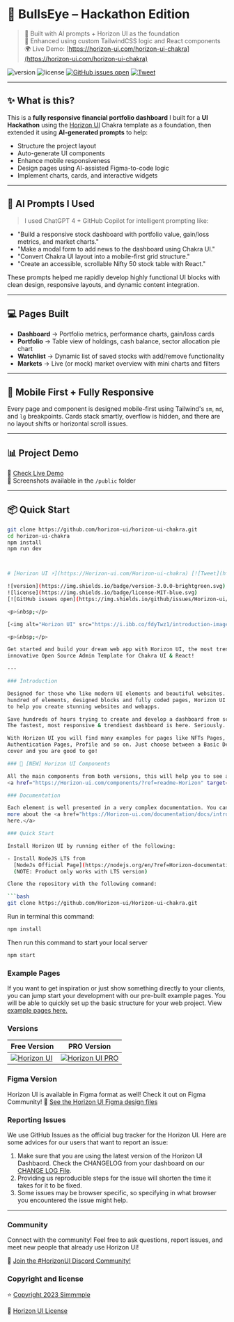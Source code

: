 # 🚀 BullsEye – Hackathon Edition

> 🧠 Built with AI prompts + Horizon UI as the foundation  
> 🎨 Enhanced using custom TailwindCSS logic and React components  
> 🌍 Live Demo: [https://horizon-ui.com/horizon-ui-chakra](https://horizon-ui.com/horizon-ui-chakra)

![version](https://img.shields.io/badge/version-3.0.0-brightgreen.svg)
![license](https://img.shields.io/badge/license-MIT-blue.svg)
[![GitHub issues open](https://img.shields.io/github/issues/horizon-ui/horizon-ui-chakra.svg?maxAge=2592000)](https://github.com/horizon-ui/horizon-ui-chakra/issues?q=is%3Aopen+is%3Aissue)
[![Tweet](https://img.shields.io/twitter/url/http/shields.io.svg?style=social&logo=twitter)](https://twitter.com/intent/tweet?url=https://horizon-ui.com/&text=Check%20Horizon%20UI,%20the%20trendiest%20open-source%20admin%20template%20for%20Chakra%20UI%20&%20React!)

---

## ✨ What is this?

This is a **fully responsive financial portfolio dashboard** I built for a **UI Hackathon** using the [Horizon UI](https://horizon-ui.com) Chakra template as a foundation, then extended it using **AI-generated prompts** to help:

- Structure the project layout
- Auto-generate UI components
- Enhance mobile responsiveness
- Design pages using AI-assisted Figma-to-code logic
- Implement charts, cards, and interactive widgets

---

## 🧠 AI Prompts I Used

> I used ChatGPT 4 + GitHub Copilot for intelligent prompting like:

- "Build a responsive stock dashboard with portfolio value, gain/loss metrics, and market charts."
- "Make a modal form to add news to the dashboard using Chakra UI."
- "Convert Chakra UI layout into a mobile-first grid structure."
- "Create an accessible, scrollable Nifty 50 stock table with React."

These prompts helped me rapidly develop highly functional UI blocks with clean design, responsive layouts, and dynamic content integration.

---

## 💻 Pages Built

- **Dashboard** → Portfolio metrics, performance charts, gain/loss cards
- **Portfolio** → Table view of holdings, cash balance, sector allocation pie chart
- **Watchlist** → Dynamic list of saved stocks with add/remove functionality
- **Markets** → Live (or mock) market overview with mini charts and filters

---

## 📱 Mobile First + Fully Responsive

Every page and component is designed mobile-first using Tailwind's `sm`, `md`, and `lg` breakpoints. Cards stack smartly, overflow is hidden, and there are no layout shifts or horizontal scroll issues.

---

## 📊 Project Demo

🔗 [Check Live Demo](https://horizon-ui.com/horizon-ui-chakra)  
📸 Screenshots available in the `/public` folder

---

## 📦 Quick Start

```bash
git clone https://github.com/horizon-ui/horizon-ui-chakra.git
cd horizon-ui-chakra
npm install
npm run dev



# [Horizon UI ⚡️](https://Horizon-ui.com/Horizon-ui-chakra) [![Tweet](https://img.shields.io/twitter/url/http/shields.io.svg?style=social&logo=twitter)](https://twitter.com/intent/tweet?url=https://Horizon-ui.com/&text=Check%20Horizon%20UI,%20the%20trendiest%20open-source%20admin%20template%20for%20Chakra%20UI%20&%20React!)

![version](https://img.shields.io/badge/version-3.0.0-brightgreen.svg)
![license](https://img.shields.io/badge/license-MIT-blue.svg)
[![GitHub issues open](https://img.shields.io/github/issues/Horizon-ui/Horizon-ui-chakra.svg?maxAge=2592000)](https://github.com/Horizon-ui/Horizon-ui-chakra/issues?q=is%3Aopen+is%3Aissue)

<p>&nbsp;</p>

[<img alt="Horizon UI" src="https://i.ibb.co/fdyTwz1/introduction-image-2.png" /> ](https://github.com/Horizon-ui/Horizon-ui-chakra)

<p>&nbsp;</p>

Get started and build your dream web app with Horizon UI, the most trendiest &
innovative Open Source Admin Template for Chakra UI & React!

---

### Introduction

Designed for those who like modern UI elements and beautiful websites. Made of
hundred of elements, designed blocks and fully coded pages, Horizon UI is ready
to help you create stunning websites and webapps.

Save hundreds of hours trying to create and develop a dashboard from scratch.
The fastest, most responsive & trendiest dashboard is here. Seriously.

With Horizon UI you will find many examples for pages like NFTs Pages,
Authentication Pages, Profile and so on. Just choose between a Basic Design or a
cover and you are good to go!

### 🎉 [NEW] Horizon UI Components

All the main components from both versions, this will help you to see and interact with all & the latest added components of Horizon (also, new components are on the way, stay tuned)! ⚡️
<a href="https://Horizon-ui.com/components/?ref=readme-Horizon" target="_blank">See all components</a>

### Documentation

Each element is well presented in a very complex documentation. You can read
more about the <a href="https://Horizon-ui.com/documentation/docs/introduction?ref=readme-Horizon" target="_blank">documentation
here.</a>

### Quick Start

Install Horizon UI by running either of the following:

- Install NodeJS LTS from
  [NodeJs Official Page](https://nodejs.org/en/?ref=Horizon-documentation)
  (NOTE: Product only works with LTS version)

Clone the repository with the following command:

```bash
git clone https://github.com/Horizon-ui/Horizon-ui-chakra.git
```

Run in terminal this command:

```bash
npm install
```

Then run this command to start your local server

```bash
npm start
```

### Example Pages

If you want to get inspiration or just show something directly to your clients,
you can jump start your development with our pre-built example pages. You will
be able to quickly set up the basic structure for your web project. View
<a href="https://Horizon-ui.com/Horizon-ui-chakra/?ref=readme-Horizon" target="_blank">example
pages here.</a>

### Versions

| Free Version                                                                                                       | PRO Version                                                                                                               |
| ------------------------------------------------------------------------------------------------------------------ | ------------------------------------------------------------------------------------------------------------------------- |
| [![Horizon UI](https://i.ibb.co/fdyTwz1/introduction-image-2.png)](https://www.Horizon-ui.com/?ref=readme-Horizon) | [![Horizon UI PRO](https://i.ibb.co/R6jFKRM/introduction-image-1.png)](https://www.Horizon-ui.com/pro?ref=readme-Horizon) |

### Figma Version

Horizon UI is available in Figma format as well! Check it out on Figma
Community! 🎨
[See the Horizon UI Figma design files](https://bit.ly/Horizon-figma)

### Reporting Issues

We use GitHub Issues as the official bug tracker for the Horizon UI. Here are
some advices for our users that want to report an issue:

1. Make sure that you are using the latest version of the Horizon UI Dashbaord.
   Check the CHANGELOG from your dashboard on our
   [CHANGE LOG File](https://github.com/Horizon-ui/Horizon-ui-chakra/blob/main/CHANGELOG.md?ref=readme-Horizon).
2. Providing us reproducible steps for the issue will shorten the time it takes
   for it to be fixed.
3. Some issues may be browser specific, so specifying in what browser you
   encountered the issue might help.

---

### Community

Connect with the community! Feel free to ask questions, report issues, and meet
new people that already use Horizon UI!

💬 [Join the #HorizonUI Discord Community!](https://discord.gg/f6tEKFBd4m)

### Copyright and license

⭐️ [Copyright 2023 Simmmple ](https://www.simmmple.com/?ref=readme-Horizon)

📄 [Horizon UI License](https://www.simmmple.com/licenses?ref=readme-Horizon)
